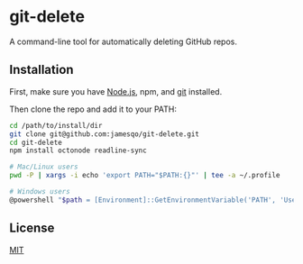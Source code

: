 # git-delete

A command-line tool for automatically deleting GitHub repos.

## Installation

First, make sure you have [Node.js](https://nodejs.org/en/download/package-manager/), npm, and [git](https://git-scm.com/download) installed.

Then clone the repo and add it to your PATH:

```bash
cd /path/to/install/dir
git clone git@github.com:jamesqo/git-delete.git
cd git-delete
npm install octonode readline-sync

# Mac/Linux users
pwd -P | xargs -i echo 'export PATH="$PATH:{}"' | tee -a ~/.profile

# Windows users
@powershell "$path = [Environment]::GetEnvironmentVariable('PATH', 'User'); [Environment]::SetEnvironmentVariable('PATH', ""$path;$pwd"", 'User')"
```

## License

[MIT](LICENSE)
